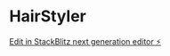 # HairStyler

[Edit in StackBlitz next generation editor ⚡️](https://stackblitz.com/~/github.com/JohnKim8121/HairStyler)